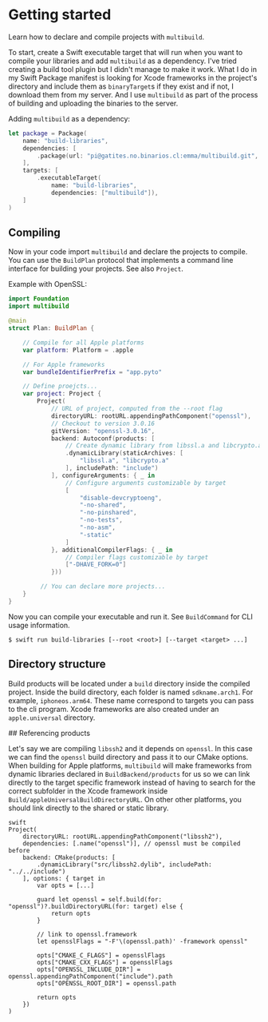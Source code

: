 # Getting started

Learn how to declare and compile projects with `multibuild`. 

To start, create a Swift executable target that will run when you want to compile your libraries and add `multibuild` as a dependency. I've tried creating a build tool plugin but I didn't manage to make it work.
What I do in my Swift Package manifest is looking for Xcode frameworks in the project's directory and include them as `binaryTarget`s if they exist and if not, I download them from my server. And I use `multibuild` as part of the process of building and uploading the binaries to the server.

Adding `multibuild` as a dependency:

```swift
let package = Package(
    name: "build-libraries",
    dependencies: [
        .package(url: "pi@gatites.no.binarios.cl:emma/multibuild.git", branch: "main")
    ],
    targets: [
        .executableTarget(
            name: "build-libraries",
            dependencies: ["multibuild"]),
    ]
)
```

## Compiling

Now in your code import `multibuild` and declare the projects to compile. You can use the ``BuildPlan`` protocol that implements a command line interface for building your projects. See also ``Project``.

Example with OpenSSL:

```swift
import Foundation
import multibuild

@main
struct Plan: BuildPlan {

    // Compile for all Apple platforms
    var platform: Platform = .apple

    // For Apple frameworks
    var bundleIdentifierPrefix = "app.pyto"

    // Define proejcts...
    var project: Project {
        Project(
            // URL of project, computed from the --root flag
            directoryURL: rootURL.appendingPathComponent("openssl"),
            // Checkout to version 3.0.16
            gitVersion: "openssl-3.0.16",
            backend: Autoconf(products: [
                // Create dynamic library from libssl.a and libcrypto.a
                .dynamicLibrary(staticArchives: [
                    "libssl.a", "libcrypto.a"
                ], includePath: "include")
            ], configureArguments: { _ in
                // Configure arguments customizable by target
                [
                    "disable-devcryptoeng",
                    "-no-shared",
                    "-no-pinshared",
                    "-no-tests",
                    "-no-asm",
                    "-static"
                ]
            }, additionalCompilerFlags: { _ in
                // Compiler flags customizable by target
                ["-DHAVE_FORK=0"]
            }))

         // You can declare more projects...
    }
}
```

Now you can compile your executable and run it. See ``BuildCommand`` for CLI usage information. 

```
$ swift run build-libraries [--root <root>] [--target <target> ...]
```

## Directory structure

Build products will be located under a `build` directory inside the compiled project.
Inside the build directory, each folder is named `sdkname.arch1`. For example, `iphoneos.arm64`. These name correspond to targets you can pass to the cli program.
Xcode frameworks are also created under an `apple.universal` directory.

## Referencing products

Let's say we are compiling `libssh2` and it depends on `openssl`. In this case we can find the `openssl` build directory and pass it to our CMake options. When building for Apple platforms, `multibuild` will make frameworks from dynamic libraries declared in ``BuildBackend/products`` for us so we can link directly to the target specific framework instead of having to search for the correct subfolder in the Xcode framework inside ``Build/appleUniversalBuildDirectoryURL``. On other other platforms, you should link directly to the shared or static library.

```
swift
Project(
    directoryURL: rootURL.appendingPathComponent("libssh2"),
    dependencies: [.name("openssl")], // openssl must be compiled before
    backend: CMake(products: [
        .dynamicLibrary("src/libssh2.dylib", includePath: "../../include")
    ], options: { target in
        var opts = [...]

        guard let openssl = self.build(for: "openssl")?.buildDirectoryURL(for: target) else {
            return opts
        }

        // link to openssl.framework
        let opensslFlags = "-F'\(openssl.path)' -framework openssl"

        opts["CMAKE_C_FLAGS"] = opensslFlags
        opts["CMAKE_CXX_FLAGS"] = opensslFlags
        opts["OPENSSL_INCLUDE_DIR"] = openssl.appendingPathComponent("include").path
        opts["OPENSSL_ROOT_DIR"] = openssl.path

        return opts
    })
)
```